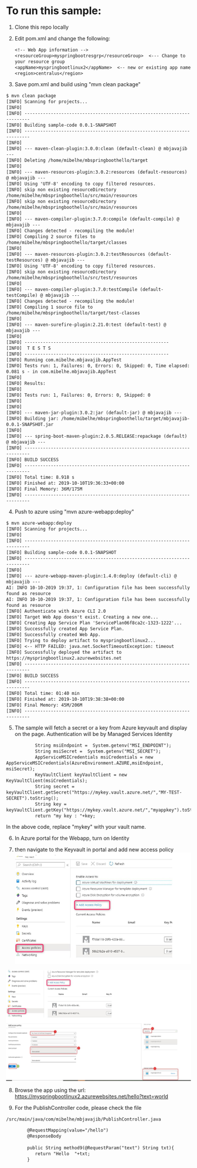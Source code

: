 # To run this sample:

 1. Clone this repo locally
 2. Edit pom.xml and change the following:

       ```
       <!-- Web App information -->
       <resourceGroup>myspringbootresgrp</resourceGroup>  <--- Change to your resource group
       <appName>myspringbootlinux2</appName>  <-- new or existing app name
       <region>centralus</region>
       ```
       

 3. Save pom.xml and build using "mvn clean package"
  ```
$ mvn clean package
[INFO] Scanning for projects...
[INFO]
[INFO] ------------------------------------------------------------------------
[INFO] Building sample-code 0.0.1-SNAPSHOT
[INFO] ------------------------------------------------------------------------
[INFO]
[INFO] --- maven-clean-plugin:3.0.0:clean (default-clean) @ mbjavajib ---
[INFO] Deleting /home/mibelhe/mbspringboothello/target
[INFO]
[INFO] --- maven-resources-plugin:3.0.2:resources (default-resources) @ mbjavajib ---
[INFO] Using 'UTF-8' encoding to copy filtered resources.
[INFO] skip non existing resourceDirectory /home/mibelhe/mbspringboothello/src/main/resources
[INFO] skip non existing resourceDirectory /home/mibelhe/mbspringboothello/src/main/resources
[INFO]
[INFO] --- maven-compiler-plugin:3.7.0:compile (default-compile) @ mbjavajib ---
[INFO] Changes detected - recompiling the module!
[INFO] Compiling 2 source files to /home/mibelhe/mbspringboothello/target/classes
[INFO]
[INFO] --- maven-resources-plugin:3.0.2:testResources (default-testResources) @ mbjavajib ---
[INFO] Using 'UTF-8' encoding to copy filtered resources.
[INFO] skip non existing resourceDirectory /home/mibelhe/mbspringboothello/src/test/resources
[INFO]
[INFO] --- maven-compiler-plugin:3.7.0:testCompile (default-testCompile) @ mbjavajib ---
[INFO] Changes detected - recompiling the module!
[INFO] Compiling 1 source file to /home/mibelhe/mbspringboothello/target/test-classes
[INFO]
[INFO] --- maven-surefire-plugin:2.21.0:test (default-test) @ mbjavajib ---
[INFO]
[INFO] -------------------------------------------------------
[INFO]  T E S T S
[INFO] -------------------------------------------------------
[INFO] Running com.mibelhe.mbjavajib.AppTest
[INFO] Tests run: 1, Failures: 0, Errors: 0, Skipped: 0, Time elapsed: 0.081 s - in com.mibelhe.mbjavajib.AppTest
[INFO]
[INFO] Results:
[INFO]
[INFO] Tests run: 1, Failures: 0, Errors: 0, Skipped: 0
[INFO]
[INFO]
[INFO] --- maven-jar-plugin:3.0.2:jar (default-jar) @ mbjavajib ---
[INFO] Building jar: /home/mibelhe/mbspringboothello/target/mbjavajib-0.0.1-SNAPSHOT.jar
[INFO]
[INFO] --- spring-boot-maven-plugin:2.0.5.RELEASE:repackage (default) @ mbjavajib ---
[INFO] ------------------------------------------------------------------------
[INFO] BUILD SUCCESS
[INFO] ------------------------------------------------------------------------
[INFO] Total time: 8.918 s
[INFO] Finished at: 2019-10-10T19:36:33+00:00
[INFO] Final Memory: 36M/175M
[INFO] ------------------------------------------------------------------------
```

 4. Push to azure using "mvn azure-webapp:deploy"
 ```
 $ mvn azure-webapp:deploy
[INFO] Scanning for projects...
[INFO]
[INFO] ------------------------------------------------------------------------
[INFO] Building sample-code 0.0.1-SNAPSHOT
[INFO] ------------------------------------------------------------------------
[INFO]
[INFO] --- azure-webapp-maven-plugin:1.4.0:deploy (default-cli) @ mbjavajib ---
AI: INFO 10-10-2019 19:37, 1: Configuration file has been successfully found as resource
AI: INFO 10-10-2019 19:37, 1: Configuration file has been successfully found as resource
[INFO] Authenticate with Azure CLI 2.0
[INFO] Target Web App doesn't exist. Creating a new one...
[INFO] Creating App Service Plan 'ServicePlan06f8ca2c-1323-1222'...
[INFO] Successfully created App Service Plan.
[INFO] Successfully created Web App.
[INFO] Trying to deploy artifact to myspringbootlinux2...
[INFO] <-- HTTP FAILED: java.net.SocketTimeoutException: timeout
[INFO] Successfully deployed the artifact to https://myspringbootlinux2.azurewebsites.net
[INFO] ------------------------------------------------------------------------
[INFO] BUILD SUCCESS
[INFO] ------------------------------------------------------------------------
[INFO] Total time: 01:40 min
[INFO] Finished at: 2019-10-10T19:38:38+00:00
[INFO] Final Memory: 45M/206M
[INFO] ------------------------------------------------------------------------
```

5. The sample will fetch a secret or a key from Azure keyvault and display on the page.
Authentication will be by Managed Services Identity 

```
           String msiEndpoint =  System.getenv("MSI_ENDPOINT");
           String msiSecret =  System.getenv("MSI_SECRET");
           AppServiceMSICredentials msiCredentials = new AppServiceMSICredentials(AzureEnvironment.AZURE,msiEndpoint, msiSecret);
           KeyVaultClient keyVaultClient = new KeyVaultClient(msiCredentials);
           String secret = keyVaultClient.getSecret("https://mykey.vault.azure.net/","MY-TEST-SECRET").toString();
           String key = keyVaultClient.getKey("https://mykey.vault.azure.net/","myappkey").toString();
           return "my key : "+key;
```

In the above code, replace "mykey" with your vault name.

6. In Azure portal for the Webapp, turn on Identity


7. then navigate to the Keyvault in portal and add new access policy
![Image description](https://github.com/milindvb/mbJavaSpringAzureManagedIdentity/blob/master/media/img1.JPG)

![Image description](https://github.com/milindvb/mbJavaSpringAzureManagedIdentity/blob/master/media/img2.JPG)



 8. Browse the app using the url:
 https://myspringbootlinux2.azurewebsites.net/hello?text=world
 

 9. For the PublishController code, please check the file 
 ```
/src/main/java/com/mibelhe/mbjavajib/PublishController.java
```
```
        @RequestMapping(value="/hello")
        @ResponseBody

        public String method9(@RequestParam("text") String txt){
           return "Hello  "+txt;
        }
```

